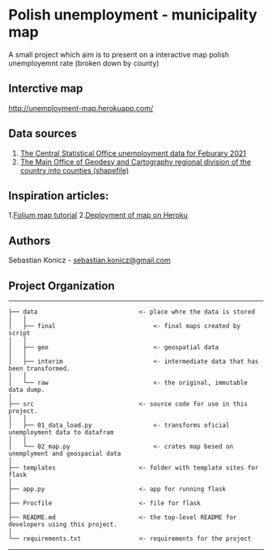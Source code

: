 # Polish unemployment - municipality map 
A small project which aim is to present on a interactive map polish unemployemnt rate (broken down by county)

## Interctive map
http://unemployment-map.herokuapp.com/

## Data sources
1. [The Central Statistical Office unemployment data for Feburary 2021](https://stat.gov.pl/obszary-tematyczne/rynek-pracy/bezrobocie-rejestrowane/bezrobotni-zarejestrowani-i-stopa-bezrobocia-stan-w-koncu-marca-2021-r-,2,104.html)
2. [The Main Office of Geodesy and Cartography regional division of the country into counties (shapefile)](https://www.wroclaw.pl/open-data/dataset/przejazdy-wroclawskiego-roweru-miejskiego-archiwalne)

## Inspiration articles:
1.[Folium map tutorial](https://python-visualization.github.io/folium/installing.html)
2.[Deployment of map on Heroku](https://towardsdatascience.com/your-cool-folium-maps-on-the-web-313f9d1a6bcd)

## Authors
Sebastian Konicz - sebastian.konicz@gmail.com

## Project Organization

------------

    ├── data              				<- place whre the data is stored
    │   │
    │   ├── final       					<- final maps created by script
	│   │
    │   ├── geo      						<- geospatial data
    │   │
    │   ├── interim        					<- intermediate data that has been transformed.
    │   │
    │   └── raw            					<- the original, immutable data dump.
    │
    ├── src                				<- source code for use in this project.
    │   │
    │   ├── 01_data_load.py     			<- transforms oficial unemployment data to datafram
    │   │
    │   └── 02_map.py 						<- crates map besed on unemplyment and geospacial data
	│
    ├── templates                		<- folder with template sites for flask
	│
    ├── app.py                			<- app for running flask
	│
    ├── Procfile                		<- file for flask
	│
    ├── README.md						<- the top-level README for developers using this project.
	│
    └── requirements.txt 				<- requirements for the project

------------